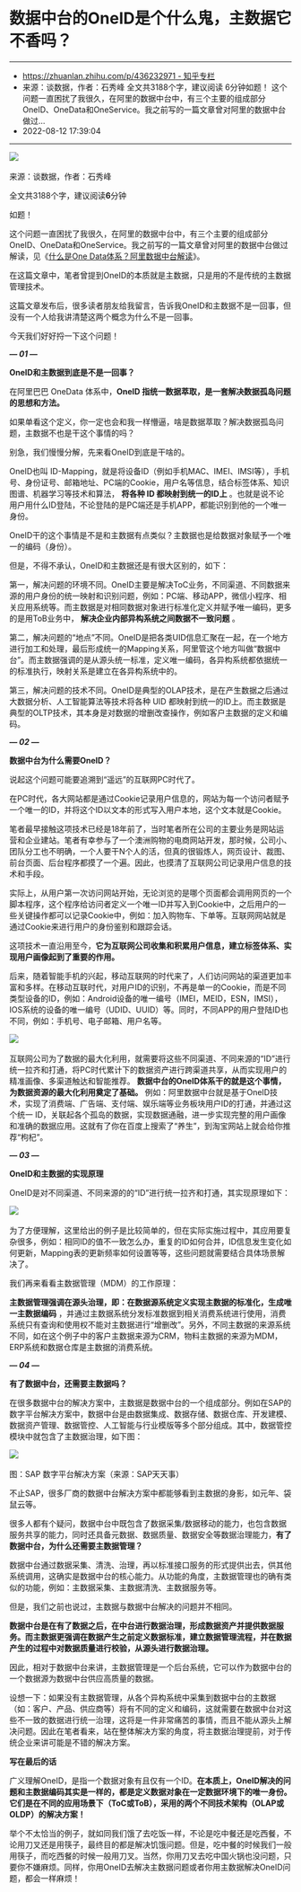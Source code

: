 # 数据中台的OneID是个什么鬼，主数据它不香吗？

---

* [https://zhuanlan.zhihu.com/p/436232971 - 知乎专栏](https://zhuanlan.zhihu.com/p/436232971)
* 来源：谈数据，作者：石秀峰 全文共3188个字，建议阅读 6分钟如题！ 这个问题一直困扰了我很久，在阿里的数据中台中，有三个主要的组成部分OneID、OneData和OneService。我之前写的一篇文章曾对阿里的数据中台做过…
* 2022-08-12 17:39:04

---

![](v2-524a99d6d4dcc38cb0aa1419a184e1d0_b-20220812173904-kl77miy.jpg)​

来源：谈数据，作者：石秀峰

全文共3188个字，建议阅读**6**分钟

如题！

这个问题一直困扰了我很久，在阿里的数据中台中，有三个主要的组成部分OneID、OneData和OneService。我之前写的一篇文章曾对阿里的数据中台做过解读，见《[什么是One Data体系？阿里数据中台解读](https://link.zhihu.com/?target=http%3A//mp.weixin.qq.com/s%3F__biz%3DMzI1NzYwNTMzNw%3D%3D%26mid%3D2247484759%26idx%3D1%26sn%3D9d4f1bcfa6c10c70c201d2d2e264b01d%26chksm%3Dea15aee1dd6227f71ac41568b3e8f911add39f960b5f6ae8bab9185706bb1d0314d937359dd6%26scene%3D21%23wechat_redirect)》。

在这篇文章中，笔者曾提到OneID的本质就是主数据，只是用的不是传统的主数据管理技术。

这篇文章发布后，很多读者朋友给我留言，告诉我OneID和主数据不是一回事，但没有一个人给我讲清楚这两个概念为什么不是一回事。

今天我们好好捋一下这个问题！

 ***— 01 —***

**OneID和主数据到底是不是一回事？**

在阿里巴巴 OneData 体系中，**OneID 指统一数据萃取，是一套解决数据孤岛问题的思想和方法。**

如果单看这个定义，你一定也会和我一样懵逼，啥是数据萃取？解决数据孤岛问题，主数据不也是干这个事情的吗？

别急，我们慢慢分解，先来看OneID到底是干啥的。

OneID也叫 ID-Mapping，就是将设备ID（例如手机MAC、IMEI、IMSI等），手机号、身份证号、邮箱地址、PC端的Cookie，用户名等信息，结合标签体系、知识图谱、机器学习等技术和算法， **将各种 ID 都映射到统一的ID上** 。也就是说不论用户用什么ID登陆，不论登陆的是PC端还是手机APP，都能识别到他的一个唯一身份。

OneID干的这个事情是不是和主数据有点类似？主数据也是给数据对象赋予一个唯一的编码（身份）。

但是，不得不承认，OneID和主数据还是有很大区别的，如下：

第一，解决问题的环境不同。OneID主要是解决ToC业务，不同渠道、不同数据来源的用户身份的统一映射和识别问题，例如：PC端、移动APP，微信小程序、相关应用系统等。而主数据是对相同数据对象进行标准化定义并赋予唯一编码，更多的是用ToB业务中， **解决企业内部异构系统之间数据不一致问题** 。

第二，解决问题的“地点”不同。OneID是把各类UID信息汇聚在一起，在一个地方进行加工和处理，最后形成统一的Mapping关系，阿里管这个地方叫做“数据中台”。而主数据强调的是从源头统一标准，定义唯一编码，各异构系统都依据统一的标准执行，映射关系是建立在各异构系统中的。

第三，解决问题的技术不同。OneID是典型的OLAP技术，是在产生数据之后通过大数据分析、人工智能算法等技术将各种 UID 都映射到统一的ID上。而主数据是典型的OLTP技术，其本身是对数据的增删改查操作，例如客户主数据的定义和编码。

 ***— 02 —***

**数据中台为什么需要OneID？**

说起这个问题可能要追溯到“遥远”的互联网PC时代了。

在PC时代，各大网站都是通过Cookie记录用户信息的，网站为每一个访问者赋予一个唯一的ID，并将这个ID以文本的形式写入用户本地，这个文本就是Cookie。

笔者最早接触这项技术已经是18年前了，当时笔者所在公司的主要业务是网站运营和企业建站。笔者有幸参与了一个澳洲购物的电商网站开发，那时候，公司小、团队分工也不明确，一个人要干N个人的活，但真的很锻炼人，网页设计、裁图、前台页面、后台程序都摸了一个遍。因此，也摸清了互联网公司记录用户信息的技术和手段。

实际上，从用户第一次访问网站开始，无论浏览的是哪个页面都会调用网页的一个脚本程序，这个程序给访问者定义一个唯一ID并写入到Cookie中，之后用户的一些关键操作都可以记录Cookie中，例如：加入购物车、下单等。互联网网站就是通过Cookie来进行用户的身份鉴别和跟踪会话。

这项技术一直沿用至今，**它为互联网公司收集和积累用户信息，建立标签体系、实现用户画像起到了重要的作用。**

后来，随着智能手机的兴起，移动互联网的时代来了，人们访问网站的渠道更加丰富和多样。在移动互联时代，对用户ID的识别，不再是单一的Cookie，而是不同类型设备的ID，例如：Android设备的唯一编号（IMEI，MEID，ESN，IMSI），IOS系统的设备的唯一编号（UDID、UUID）等。同时，不同APP的用户登陆ID也不同，例如：手机号、电子邮箱、用户名等。

![](v2-519aceaaeed1f6db7c60685d53477eba_b-20220812173904-bij90eg.jpg)​

互联网公司为了数据的最大化利用，就需要将这些不同渠道、不同来源的“ID”进行统一拉齐和打通，将PC时代累计下的数据资产进行跨渠道共享，从而实现用户的精准画像、多渠道触达和智能推荐。 **数据中台的OneID体系干的就是这个事情，为数据资源的最大化利用奠定了基础。**  例如：阿里数据中台就是基于OneID技术，实现了消费端、广告端、支付端、娱乐端等业务板块用户ID的打通，并通过这个统一 ID，关联起各个孤岛的数据，实现数据通融，进一步实现完整的用户画像和准确的数据应用。这就有了你在百度上搜索了“养生”，到淘宝网站上就会给你推荐“枸杞”。

 ***— 03 —***

**OneID和主数据的实现原理**

OneID是对不同渠道、不同来源的的“ID”进行统一拉齐和打通，其实现原理如下：

![](v2-449ad2ec342cb87fb36505fbacf9388c_b-20220812173904-jkn8s3m.jpg)​

为了方便理解，这里给出的例子是比较简单的，但在实际实施过程中，其应用要复杂很多，例如：相同ID的值不一致怎么办，重复的ID如何合并，ID信息发生变化如何更新，Mapping表的更新频率如何设置等等，这些问题就需要结合具体场景解决了。

我们再来看看主数据管理（MDM）的工作原理：

 **主数据管理强调在源头治理，即：在数据源系统定义实现主数据的标准化，生成唯一主数据编码** ，并通过主数据系统分发标准数据到相关消费系统进行使用，消费系统只有查询和使用权不能对主数据进行“增删改”。另外，不同主数据的来源系统不同，如在这个例子中的客户主数据来源为CRM，物料主数据的来源为MDM，ERP系统和数据仓库是主数据的消费系统。

 ***— 04 —***

**有了数据中台，还需要主数据吗？**

在很多数据中台的解决方案中，主数据是数据中台的一个组成部分。例如在SAP的数字平台解决方案中，数据中台是由数据集成、数据存储、数据仓库、开发建模、数据资产管理、数据管控、人工智能与行业模版等多个部分组成。其中，数据管控模块中就包含了主数据治理，如下图：

![](v2-a131d7d1605e69a45a678eabc042134d_b-20220812173904-9n92tou.jpg)​

图：SAP 数字平台解决方案（来源：SAP天天事）

不止SAP，很多厂商的数据中台解决方案中都能够看到主数据的身影，如元年、袋鼠云等。

很多人都有个疑问，数据中台中既包含了数据采集/数据移动的能力，也包含数据服务共享的能力，同时还具备元数据、数据质量、数据安全等数据治理能力，**有了数据中台，为什么还需要主数据管理？**

数据中台通过数据采集、清洗、治理，再以标准接口服务的形式提供出去，供其他系统调用，这确实是数据中台的核心能力。从功能的角度，主数据管理也的确有类似的功能，例如：主数据采集、主数据清洗、主数据服务等。

但是，我们之前也说过，主数据与数据中台解决的问题并不相同。

**数据中台是在有了数据之后，在中台进行数据治理，形成数据资产并提供数据服务。而主数据更强调在数据产生之前定义数据标准，建立数据管理流程，并在数据产生的过程中对数据质量进行校验，从源头进行数据治理。**

因此，相对于数据中台来讲，主数据管理是一个后台系统，它可以作为数据中台的一个数据源为数据中台供应高质量的数据。

设想一下：如果没有主数据管理，从各个异构系统中采集到数据中台的主数据（如：客户、产品、供应商等）将有不同的定义和编码，这就需要在数据中台对这些不一致的数据进行统一治理，这将是一件非常痛苦的事情，而且不能从源头上解决问题。因此在笔者看来，站在整体解决方案的角度，将主数据治理提前，对于传统企业来讲可能是不错的解决方案。

**写在最后的话**

广义理解OneID，是指一个数据对象有且仅有一个ID。**在本质上，OneID解决的问题和主数据编码其实是一样的，都是定义数据对象在一定数据环境下的唯一身份。它们是在不同的应用场景下（ToC或ToB），采用的两个不同技术架构（OLAP或OLDP）的解决方案！**

举个不太恰当的例子，就如同我们饿了去吃饭一样，不论是吃中餐还是吃西餐，不论用刀叉还是用筷子，最终目的都是解决饥饿问题。但是，吃中餐的时候我们一般用筷子，而吃西餐的时候一般用刀叉。当然，你用刀叉去吃中国火锅也没问题，只要你不嫌麻烦。同样，你用OneID去解决主数据问题或者你用主数据解决OneID问题，都会一样麻烦！

  <END>
